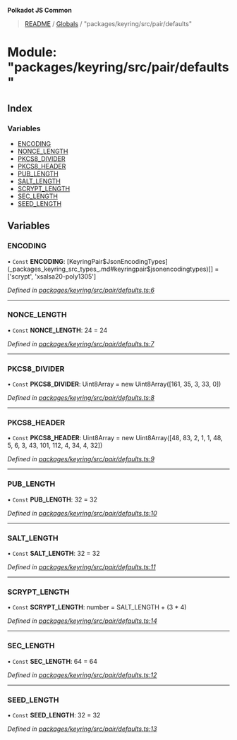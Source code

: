 **Polkadot JS Common**

> [README](../README.md) / [Globals](../globals.md) / "packages/keyring/src/pair/defaults"

# Module: "packages/keyring/src/pair/defaults"

## Index

### Variables

* [ENCODING](_packages_keyring_src_pair_defaults_.md#encoding)
* [NONCE\_LENGTH](_packages_keyring_src_pair_defaults_.md#nonce_length)
* [PKCS8\_DIVIDER](_packages_keyring_src_pair_defaults_.md#pkcs8_divider)
* [PKCS8\_HEADER](_packages_keyring_src_pair_defaults_.md#pkcs8_header)
* [PUB\_LENGTH](_packages_keyring_src_pair_defaults_.md#pub_length)
* [SALT\_LENGTH](_packages_keyring_src_pair_defaults_.md#salt_length)
* [SCRYPT\_LENGTH](_packages_keyring_src_pair_defaults_.md#scrypt_length)
* [SEC\_LENGTH](_packages_keyring_src_pair_defaults_.md#sec_length)
* [SEED\_LENGTH](_packages_keyring_src_pair_defaults_.md#seed_length)

## Variables

### ENCODING

• `Const` **ENCODING**: [KeyringPair$JsonEncodingTypes](_packages_keyring_src_types_.md#keyringpair$jsonencodingtypes)[] = ['scrypt', 'xsalsa20-poly1305']

*Defined in [packages/keyring/src/pair/defaults.ts:6](https://github.com/polkadot-js/common/blob/c366e637/packages/keyring/src/pair/defaults.ts#L6)*

___

### NONCE\_LENGTH

• `Const` **NONCE\_LENGTH**: 24 = 24

*Defined in [packages/keyring/src/pair/defaults.ts:7](https://github.com/polkadot-js/common/blob/c366e637/packages/keyring/src/pair/defaults.ts#L7)*

___

### PKCS8\_DIVIDER

• `Const` **PKCS8\_DIVIDER**: Uint8Array = new Uint8Array([161, 35, 3, 33, 0])

*Defined in [packages/keyring/src/pair/defaults.ts:8](https://github.com/polkadot-js/common/blob/c366e637/packages/keyring/src/pair/defaults.ts#L8)*

___

### PKCS8\_HEADER

• `Const` **PKCS8\_HEADER**: Uint8Array = new Uint8Array([48, 83, 2, 1, 1, 48, 5, 6, 3, 43, 101, 112, 4, 34, 4, 32])

*Defined in [packages/keyring/src/pair/defaults.ts:9](https://github.com/polkadot-js/common/blob/c366e637/packages/keyring/src/pair/defaults.ts#L9)*

___

### PUB\_LENGTH

• `Const` **PUB\_LENGTH**: 32 = 32

*Defined in [packages/keyring/src/pair/defaults.ts:10](https://github.com/polkadot-js/common/blob/c366e637/packages/keyring/src/pair/defaults.ts#L10)*

___

### SALT\_LENGTH

• `Const` **SALT\_LENGTH**: 32 = 32

*Defined in [packages/keyring/src/pair/defaults.ts:11](https://github.com/polkadot-js/common/blob/c366e637/packages/keyring/src/pair/defaults.ts#L11)*

___

### SCRYPT\_LENGTH

• `Const` **SCRYPT\_LENGTH**: number = SALT\_LENGTH + (3 * 4)

*Defined in [packages/keyring/src/pair/defaults.ts:14](https://github.com/polkadot-js/common/blob/c366e637/packages/keyring/src/pair/defaults.ts#L14)*

___

### SEC\_LENGTH

• `Const` **SEC\_LENGTH**: 64 = 64

*Defined in [packages/keyring/src/pair/defaults.ts:12](https://github.com/polkadot-js/common/blob/c366e637/packages/keyring/src/pair/defaults.ts#L12)*

___

### SEED\_LENGTH

• `Const` **SEED\_LENGTH**: 32 = 32

*Defined in [packages/keyring/src/pair/defaults.ts:13](https://github.com/polkadot-js/common/blob/c366e637/packages/keyring/src/pair/defaults.ts#L13)*
